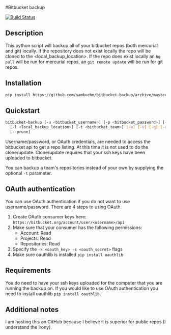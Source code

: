 #Bitbucket backup

[![Build Status](https://travis-ci.org/samkuehn/bitbucket-backup.svg?branch=master)](https://travis-ci.org/samkuehn/bitbucket-backup)

## Description
This python script will backup all of your bitbucket repos (both mercurial and git) locally.
If the repository does not exist locally the repo will be cloned to the <local_backup_location>.
If the repo does exist locally an `hg pull` will be run for mercurial repos,
an `git remote update` will be run for git repos.

## Installation

```bash
pip install https://github.com/samkuehn/bitbucket-backup/archive/master.zip
```

## Quickstart
```bash
bitbucket-backup [-u <bitbucket_username>] [-p <bitbucket_password>] [-k <oauth_key>] [-s <oauth_secret>]
  [-l <local_backup_location>] [-t <bitbucket_team>] [-a] [-v] [-q] [-c] [--http] [--skip-password] [--mirror]
  [--prune]
```
Username/password, or OAuth credentials, are needed to access the bitbucket api to get a repo listing.
At this time it is not used to do the clone/update.
Clone/update requires that your ssh keys have been uploaded to bitbucket.

You can backup a team's repositories instead of your own by supplying the optional `-t` parameter.

## OAuth authentication
You can use OAuth authentication if you do not want to use username/password. There are 4 steps to using OAuth.

1. Create OAuth consumer keys here: `https://bitbucket.org/account/user/<username>/api`
2. Make sure that your consumer has the following permissions:
    - Account: Read
    - Projects: Read
    - Repositories: Read
3. Specify the `-k <oauth_key> -s <oauth_secret>` flags
4. Make sure oauthlib is installed `pip install oauthlib`

## Requirements

You do need to have your ssh keys uploaded for the computer that you are running the backup on.
If you would like to use OAuth authentication you need to install oauthlib `pip install oauthlib`.

## Additional notes
I am hosting this on GitHub because I believe it is superior for public repos (I understand the irony).
